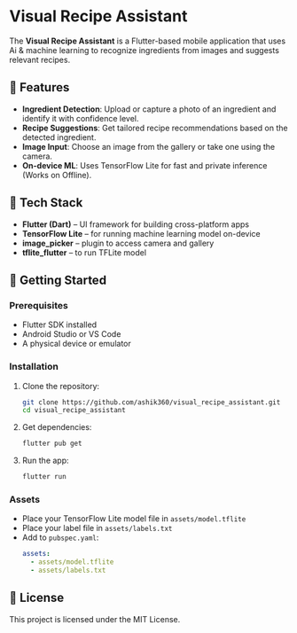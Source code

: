 
# Visual Recipe Assistant

The **Visual Recipe Assistant** is a Flutter-based mobile application that uses Ai & machine learning to recognize ingredients from images and suggests relevant recipes.

## 📱 Features

- **Ingredient Detection**: Upload or capture a photo of an ingredient and identify it with confidence level.
- **Recipe Suggestions**: Get tailored recipe recommendations based on the detected ingredient.
- **Image Input**: Choose an image from the gallery or take one using the camera.
- **On-device ML**: Uses TensorFlow Lite for fast and private inference (Works on Offline).

## 🧰 Tech Stack

- **Flutter (Dart)** – UI framework for building cross-platform apps
- **TensorFlow Lite** – for running machine learning model on-device
- **image_picker** – plugin to access camera and gallery
- **tflite_flutter** – to run TFLite model

## 🚀 Getting Started

### Prerequisites

- Flutter SDK installed
- Android Studio or VS Code
- A physical device or emulator

### Installation

1. Clone the repository:
   ```bash
   git clone https://github.com/ashik360/visual_recipe_assistant.git
   cd visual_recipe_assistant
   ```

2. Get dependencies:
   ```bash
   flutter pub get
   ```

3. Run the app:
   ```bash
   flutter run
   ```

### Assets

- Place your TensorFlow Lite model file in `assets/model.tflite`
- Place your label file in `assets/labels.txt`
- Add to `pubspec.yaml`:
   ```yaml
   assets:
     - assets/model.tflite
     - assets/labels.txt
   ```

## 📄 License

This project is licensed under the MIT License.

